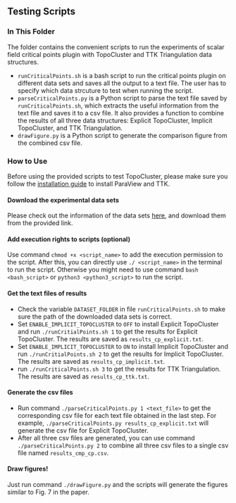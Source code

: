 ## Testing Scripts

### In This Folder
The folder contains the convenient scripts to run the experiments of scalar field critical points plugin with TopoCluster and TTK Triangulation data structures. 

- `runCriticalPoints.sh` is a bash script to run the critical points plugin on different data sets and saves all the output to a text file. The user has to specify which data strcuture to test when running the script. 
- `parseCriticalPoints.py` is a Python script to parse the text file saved by `runCriticalPoints.sh`, which extracts the useful information from the text file and saves it to a csv file. It also provides a function to combine the results of all three data structures: Explicit TopoCluster, Implicit TopoCluster, and TTK Triangulation. 
- `drawFigure.py` is a Python script to generate the comparison figure from the combined csv file. 

### How to Use
Before using the provided scripts to test TopoCluster, please make sure you follow the [installation guide](../README.md) to install ParaView and TTK. 

#### Download the experimental data sets
Please check out the information of the data sets [here](../Datasets/README.md), and download them from the provided link. 

#### Add execution rights to scripts (optional)
Use command `chmod +x <script_name>` to add the execution permission to the script. After this, you can directly use `./ <script_name>` in the terminal to run the script. Otherwise you might need to use command `bash <bash_script>` or `python3 <python3_script>` to run the script.

#### Get the text files of results

- Check the variable `DATASET_FOLDER` in file `runCriticalPoints.sh` to make sure the path of the downloaded data sets is correct. 
- Set `ENABLE_IMPLICIT_TOPOCLUSTER` to `OFF` to install Explicit TopoCluster and run `./runCritialPoints.sh 1` to get the results for Explicit TopoCluster. The results are saved as `results_cp_explicit.txt`.
- Set `ENABLE_IMPLICIT_TOPOCLUSTER` to `ON` to install Implicit TopoCluster and run `./runCritialPoints.sh 2` to get the results for Implicit TopoCluster. The results are saved as `results_cp_implicit.txt`. 
- run `./runCriticalPoints.sh 3` to get the results for TTK Triangulation. The results are saved as `results_cp_ttk.txt`. 

#### Generate the csv files

- Run command `./parseCriticalPoints.py 1 <text_file>` to get the corresponding csv file for each text file obtained in the last step. For example, `./parseCriticalPoints.py results_cp_explicit.txt` will generate the csv file for Explicit TopoCluster. 
- After all three csv files are generated, you can use command `./parseCriticalPoints.py 2` to combine all three csv files to a single csv file named `results_cmp_cp.csv`.

#### Draw figures! 
Just run command `./drawFigure.py` and the scripts will generate the figures similar to Fig. 7 in the paper. 

